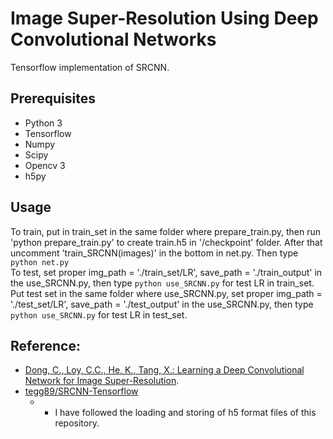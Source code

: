 # Image Super-Resolution Using Deep Convolutional Networks
Tensorflow implementation of SRCNN.

## Prerequisites
 * Python 3
 * Tensorflow
 * Numpy
 * Scipy
 * Opencv 3
 * h5py

## Usage

To train, put in train_set in the same folder where prepare_train.py, then run 'python prepare_train.py' to create train.h5 in '/checkpoint' folder. After that uncomment 'train_SRCNN(images)' in the bottom in net.py. Then type `python net.py`
<br>
To test, set proper img_path = './train_set/LR', save_path = './train_output' in the use_SRCNN.py, then type `python use_SRCNN.py` for test LR in train_set.
Put test set in the same folder where use_SRCNN.py, set proper img_path = './test_set/LR', save_path = './test_output' in the use_SRCNN.py, then type `python use_SRCNN.py` for test LR in test_set.
  
## Reference:

* [Dong, C., Loy, C.C., He, K., Tang, X.: Learning a Deep Convolutional Network for Image Super-Resolution](http://mmlab.ie.cuhk.edu.hk/projects/SRCNN.html). <br>
* [tegg89/SRCNN-Tensorflow](https://github.com/tegg89/SRCNN-Tensorflow)
  * - I have followed the loading and storing of h5 format files of this repository.
